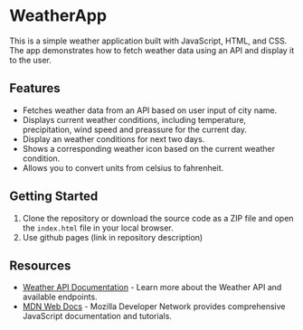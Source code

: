 # WeatherApp
This is a simple weather application built with JavaScript, HTML, and CSS. The app demonstrates how to fetch weather data using an API and display it to the user.

## Features
- Fetches weather data from an API based on user input of city name.
- Displays current weather conditions, including temperature, precipitation, wind speed and preassure for the current day.
- Display an weather conditions for next two days.
- Shows a corresponding weather icon based on the current weather condition.
- Allows you to convert units from celsius to fahrenheit.

## Getting Started
1. Clone the repository or download the source code as a ZIP file and open the `index.html` file in your local browser.
2. Use github pages (link in repository description)

## Resources
- [Weather API Documentation](https://www.weatherapi.com/) - Learn more about the Weather API and available endpoints.
- [MDN Web Docs](https://developer.mozilla.org) - Mozilla Developer Network provides comprehensive JavaScript documentation and tutorials.
